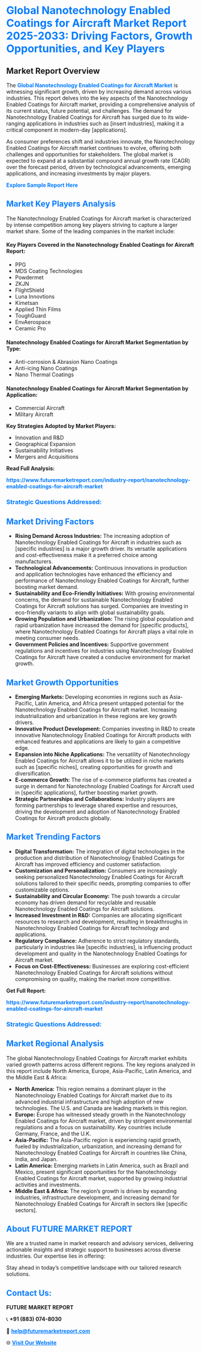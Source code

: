 <h1 style="color: #007BFF;">Global Nanotechnology Enabled Coatings for Aircraft Market Report 2025-2033: Driving Factors, Growth Opportunities, and Key Players</h1>

<section id="overview">
<h2>Market Report Overview</h2>
<p>The <a href="https://www.futuremarketreport.com/industry-report/nanotechnology-enabled-coatings-for-aircraft-market" style="color: #007BFF; text-decoration: none;"><strong>Global Nanotechnology Enabled Coatings for Aircraft Market</strong></a> is witnessing significant growth, driven by increasing demand across various industries. This report delves into the key aspects of the Nanotechnology Enabled Coatings for Aircraft market, providing a comprehensive analysis of its current status, future potential, and challenges. The demand for Nanotechnology Enabled Coatings for Aircraft has surged due to its wide-ranging applications in industries such as [insert industries], making it a critical component in modern-day [applications].</p>
<p>As consumer preferences shift and industries innovate, the Nanotechnology Enabled Coatings for Aircraft market continues to evolve, offering both challenges and opportunities for stakeholders. The global market is expected to expand at a substantial compound annual growth rate (CAGR) over the forecast period, driven by technological advancements, emerging applications, and increasing investments by major players.</p>
</section>

<section id="overview">
<p><a href="https://www.futuremarketreport.com/request-sample/reportId=27657" style="color: #007BFF; text-decoration: none;"><strong>Explore Sample Report Here</strong></a></p>
</section>

<section id="key-players">
<h2 style="color: #007BFF;">Market Key Players Analysis</h2>
<p>The Nanotechnology Enabled Coatings for Aircraft market is characterized by intense competition among key players striving to capture a larger market share. Some of the leading companies in the market include:</p>
<h4>Key Players Covered in the Nanotechnology Enabled Coatings for Aircraft Report:</h4>
<ul><li>PPG</li><li>MDS Coating Technologies</li><li>Powdermet</li><li>ZKJN</li><li>FlightShield</li><li>Luna Innovtions</li><li>Kimetsan</li><li>Applied Thin Films</li><li>ToughGuard</li><li>EnvAerospace</li><li>Ceramic Pro</li></ul>
<h4>Nanotechnology Enabled Coatings for Aircraft Market Segmentation by Type:</h4>
<ul><li>Anti-corrosion &amp; Abrasion Nano Coatings</li><li>Anti-icing Nano Coatings</li><li>Nano Thermal Coatings</li></ul>

<h4>Nanotechnology Enabled Coatings for Aircraft Market Segmentation by Application:</h4>
<ul><li>Commercial Aircraft</li><li>Military Aircraft</li></ul>
<p><strong>Key Strategies Adopted by Market Players:</strong></p>
<ul>
<li>Innovation and R&D</li>
<li>Geographical Expansion</li>
<li>Sustainability Initiatives</li>
<li>Mergers and Acquisitions</li>
</ul>
</section>

<section>
<p><strong>Read Full Analysis: </strong></p><a href="https://www.futuremarketreport.com/industry-report/nanotechnology-enabled-coatings-for-aircraft-market" style="color: #007BFF; text-decoration: none;"><strong>https://www.futuremarketreport.com/industry-report/nanotechnology-enabled-coatings-for-aircraft-market</strong></a>
<h3 style="color: #007BFF;">Strategic Questions Addressed:</h3>
</section>

<section id="driving-factors">
<h2 style="color: #007BFF;">Market Driving Factors</h2>
<ul>
<li><strong>Rising Demand Across Industries:</strong> The increasing adoption of Nanotechnology Enabled Coatings for Aircraft in industries such as [specific industries] is a major growth driver. Its versatile applications and cost-effectiveness make it a preferred choice among manufacturers.</li>
<li><strong>Technological Advancements:</strong> Continuous innovations in production and application technologies have enhanced the efficiency and performance of Nanotechnology Enabled Coatings for Aircraft, further boosting market demand.</li>
<li><strong>Sustainability and Eco-Friendly Initiatives:</strong> With growing environmental concerns, the demand for sustainable Nanotechnology Enabled Coatings for Aircraft solutions has surged. Companies are investing in eco-friendly variants to align with global sustainability goals.</li>
<li><strong>Growing Population and Urbanization:</strong> The rising global population and rapid urbanization have increased the demand for [specific products], where Nanotechnology Enabled Coatings for Aircraft plays a vital role in meeting consumer needs.</li>
<li><strong>Government Policies and Incentives:</strong> Supportive government regulations and incentives for industries using Nanotechnology Enabled Coatings for Aircraft have created a conducive environment for market growth.</li>
</ul>
</section>

<section id="growth-opportunities">
<h2 style="color: #007BFF;">Market Growth Opportunities</h2>
<ul>
<li><strong>Emerging Markets:</strong> Developing economies in regions such as Asia-Pacific, Latin America, and Africa present untapped potential for the Nanotechnology Enabled Coatings for Aircraft market. Increasing industrialization and urbanization in these regions are key growth drivers.</li>
<li><strong>Innovative Product Development:</strong> Companies investing in R&D to create innovative Nanotechnology Enabled Coatings for Aircraft products with enhanced features and applications are likely to gain a competitive edge.</li>
<li><strong>Expansion into Niche Applications:</strong> The versatility of Nanotechnology Enabled Coatings for Aircraft allows it to be utilized in niche markets such as [specific niches], creating opportunities for growth and diversification.</li>
<li><strong>E-commerce Growth:</strong> The rise of e-commerce platforms has created a surge in demand for Nanotechnology Enabled Coatings for Aircraft used in [specific applications], further boosting market growth.</li>
<li><strong>Strategic Partnerships and Collaborations:</strong> Industry players are forming partnerships to leverage shared expertise and resources, driving the development and adoption of Nanotechnology Enabled Coatings for Aircraft products globally.</li>
</ul>
</section>

<section id="trending-factors">
<h2 style="color: #007BFF;">Market Trending Factors</h2>
<ul>
<li><strong>Digital Transformation:</strong> The integration of digital technologies in the production and distribution of Nanotechnology Enabled Coatings for Aircraft has improved efficiency and customer satisfaction.</li>
<li><strong>Customization and Personalization:</strong> Consumers are increasingly seeking personalized Nanotechnology Enabled Coatings for Aircraft solutions tailored to their specific needs, prompting companies to offer customizable options.</li>
<li><strong>Sustainability and Circular Economy:</strong> The push towards a circular economy has driven demand for recyclable and reusable Nanotechnology Enabled Coatings for Aircraft solutions.</li>
<li><strong>Increased Investment in R&D:</strong> Companies are allocating significant resources to research and development, resulting in breakthroughs in Nanotechnology Enabled Coatings for Aircraft technology and applications.</li>
<li><strong>Regulatory Compliance:</strong> Adherence to strict regulatory standards, particularly in industries like [specific industries], is influencing product development and quality in the Nanotechnology Enabled Coatings for Aircraft market.</li>
<li><strong>Focus on Cost-Effectiveness:</strong> Businesses are exploring cost-efficient Nanotechnology Enabled Coatings for Aircraft solutions without compromising on quality, making the market more competitive.</li>
</ul>
</section>

<section>
<p><strong>Get Full Report: </strong></p><a href="https://www.futuremarketreport.com/industry-report/nanotechnology-enabled-coatings-for-aircraft-market" style="color: #007BFF; text-decoration: none;"><strong>https://www.futuremarketreport.com/industry-report/nanotechnology-enabled-coatings-for-aircraft-market</strong></a>
<h3 style="color: #007BFF;">Strategic Questions Addressed:</h3>
</section>


<section id="regional-analysis">
<h2 style="color: #007BFF;">Market Regional Analysis</h2>
<p>The global Nanotechnology Enabled Coatings for Aircraft market exhibits varied growth patterns across different regions. The key regions analyzed in this report include North America, Europe, Asia-Pacific, Latin America, and the Middle East & Africa:</p>
<ul>
<li><strong>North America:</strong> This region remains a dominant player in the Nanotechnology Enabled Coatings for Aircraft market due to its advanced industrial infrastructure and high adoption of new technologies. The U.S. and Canada are leading markets in this region.</li>
<li><strong>Europe:</strong> Europe has witnessed steady growth in the Nanotechnology Enabled Coatings for Aircraft market, driven by stringent environmental regulations and a focus on sustainability. Key countries include Germany, France, and the U.K.</li>
<li><strong>Asia-Pacific:</strong> The Asia-Pacific region is experiencing rapid growth, fueled by industrialization, urbanization, and increasing demand for Nanotechnology Enabled Coatings for Aircraft in countries like China, India, and Japan.</li>
<li><strong>Latin America:</strong> Emerging markets in Latin America, such as Brazil and Mexico, present significant opportunities for the Nanotechnology Enabled Coatings for Aircraft market, supported by growing industrial activities and investments.</li>
<li><strong>Middle East & Africa:</strong> The region’s growth is driven by expanding industries, infrastructure development, and increasing demand for Nanotechnology Enabled Coatings for Aircraft in sectors like [specific sectors].</li>
</ul>
</section>

<footer>
<h2 style="color: #007BFF;">About FUTURE MARKET REPORT</h2>
<p>We are a trusted name in market research and advisory services, delivering actionable insights and strategic support to businesses across diverse industries. Our expertise lies in offering:</p>

<p>Stay ahead in today’s competitive landscape with our tailored research solutions.</p>

<h2 style="color: #007BFF;">Contact Us:</h2>
<p><strong>FUTURE MARKET REPORT</strong></p>
<p>📞 <strong>+91 (883) 074-8030</strong></p>
<p>📧 <strong><a href="mailto:help@futuremarketreport.com" style="color: #007BFF;">help@futuremarketreport.com</a></strong></p>
<p>🌐 <strong><a href="https://www.futuremarketreport.com/" style="color: #007BFF;">Visit Our Website</a></strong></p>
</footer>